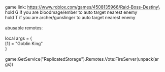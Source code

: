 game link: https://www.roblox.com/games/4508135966/Raid-Boss-Destiny\
\
hold G if you are bloodmage/ember to auto target nearest enemy\
hold T if you are archer/gunslinger to auto target nearest enemy\
\
abusable remotes:\
\
local args = {\
    [1] = "Goblin King"\
}\
\
game:GetService("ReplicatedStorage").Remotes.Vote:FireServer(unpack(args))
